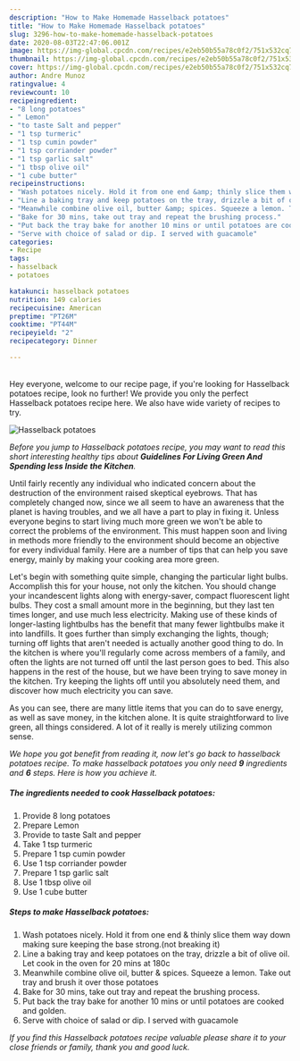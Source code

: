 ```yaml
---
description: "How to Make Homemade Hasselback potatoes"
title: "How to Make Homemade Hasselback potatoes"
slug: 3296-how-to-make-homemade-hasselback-potatoes
date: 2020-08-03T22:47:06.001Z
image: https://img-global.cpcdn.com/recipes/e2eb50b55a78c0f2/751x532cq70/hasselback-potatoes-recipe-main-photo.jpg
thumbnail: https://img-global.cpcdn.com/recipes/e2eb50b55a78c0f2/751x532cq70/hasselback-potatoes-recipe-main-photo.jpg
cover: https://img-global.cpcdn.com/recipes/e2eb50b55a78c0f2/751x532cq70/hasselback-potatoes-recipe-main-photo.jpg
author: Andre Munoz
ratingvalue: 4
reviewcount: 10
recipeingredient:
- "8 long potatoes"
- " Lemon"
- "to taste Salt and pepper"
- "1 tsp turmeric"
- "1 tsp cumin powder"
- "1 tsp corriander powder"
- "1 tsp garlic salt"
- "1 tbsp olive oil"
- "1 cube butter"
recipeinstructions:
- "Wash potatoes nicely. Hold it from one end &amp; thinly slice them way down making sure keeping the base strong.(not breaking it)"
- "Line a baking tray and keep potatoes on the tray, drizzle a bit of olive oil. Let cook in the oven for 20 mins at 180c"
- "Meanwhile combine olive oil, butter &amp; spices. Squeeze a lemon. Take out tray and brush it over those potatoes"
- "Bake for 30 mins, take out tray and repeat the brushing process."
- "Put back the tray bake for another 10 mins or until potatoes are cooked and golden."
- "Serve with choice of salad or dip. I served with guacamole"
categories:
- Recipe
tags:
- hasselback
- potatoes

katakunci: hasselback potatoes 
nutrition: 149 calories
recipecuisine: American
preptime: "PT26M"
cooktime: "PT44M"
recipeyield: "2"
recipecategory: Dinner

---
```

<br>
Hey everyone, welcome to our recipe page, if you're looking for Hasselback potatoes recipe, look no further! We provide you only the perfect Hasselback potatoes recipe here. We also have wide variety of recipes to try.
<br>


![Hasselback potatoes](https://img-global.cpcdn.com/recipes/e2eb50b55a78c0f2/751x532cq70/hasselback-potatoes-recipe-main-photo.jpg)

<i>Before you jump to Hasselback potatoes recipe, you may want to read this short interesting healthy tips about 
<strong>Guidelines For Living Green And Spending less Inside the Kitchen</strong>.</i>
</br>

Until fairly recently any individual who indicated concern about the destruction of the environment raised skeptical eyebrows. That has completely changed now, since we all seem to have an awareness that the planet is having troubles, and we all have a part to play in fixing it. Unless everyone begins to start living much more green we won't be able to correct the problems of the environment. This must happen soon and living in methods more friendly to the environment should become an objective for every individual family. Here are a number of tips that can help you save energy, mainly by making your cooking area more green.

Let's begin with something quite simple, changing the particular light bulbs. Accomplish this for your house, not only the kitchen. You should change your incandescent lights along with energy-saver, compact fluorescent light bulbs. They cost a small amount more in the beginning, but they last ten times longer, and use much less electricity. Making use of these kinds of longer-lasting lightbulbs has the benefit that many fewer lightbulbs make it into landfills. It goes further than simply exchanging the lights, though; turning off lights that aren't needed is actually another good thing to do. In the kitchen is where you'll regularly come across members of a family, and often the lights are not turned off until the last person goes to bed. This also happens in the rest of the house, but we have been trying to save money in the kitchen. Try keeping the lights off until you absolutely need them, and discover how much electricity you can save.

As you can see, there are many little items that you can do to save energy, as well as save money, in the kitchen alone. It is quite straightforward to live green, all things considered. A lot of it really is merely utilizing common sense.


<i>We hope you got benefit from reading it, now let's go back to hasselback potatoes recipe. To make hasselback potatoes you only need <strong>9</strong> ingredients and <strong>6</strong> steps. Here is how you achieve it.
</i>

##### The ingredients needed to cook Hasselback potatoes:

1. Provide 8 long potatoes
1. Prepare  Lemon
1. Provide to taste Salt and pepper
1. Take 1 tsp turmeric
1. Prepare 1 tsp cumin powder
1. Use 1 tsp corriander powder
1. Prepare 1 tsp garlic salt
1. Use 1 tbsp olive oil
1. Use 1 cube butter


##### Steps to make Hasselback potatoes:

1. Wash potatoes nicely. Hold it from one end &amp; thinly slice them way down making sure keeping the base strong.(not breaking it)
1. Line a baking tray and keep potatoes on the tray, drizzle a bit of olive oil. Let cook in the oven for 20 mins at 180c
1. Meanwhile combine olive oil, butter &amp; spices. Squeeze a lemon. Take out tray and brush it over those potatoes
1. Bake for 30 mins, take out tray and repeat the brushing process.
1. Put back the tray bake for another 10 mins or until potatoes are cooked and golden.
1. Serve with choice of salad or dip. I served with guacamole


<i>If you find this Hasselback potatoes recipe valuable please share it to your close friends or family, thank you and good luck.</i>
